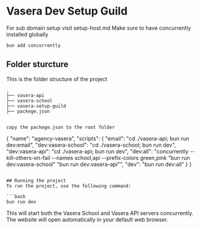 # Vasera Dev Setup Guild

For sub domain setup visit setup-host.md 
Make sure to have concurrently installed globally

```bash
bun add concurrently
```

## Folder sturcture

This is the folder structure of the project

```
.
├── vasera-api
├── vasera-school
├── vasera-setup-guild
├── packege.json


copy the packege.json to the root folder
```
{
    "name": "agency-vasera",
    "scripts": {
        "email": "cd ./vasera-api; bun run dev:email",
        "dev:vasera-school": "cd ./vasera-school; bun run dev",
        "dev:vasera-api": "cd ./vasera-api; bun run dev",
        "dev:all": "concurrently --kill-others-on-fail --names school,api --prefix-colors green,pink \"bun run dev:vasera-school\" \"bun run dev:vasera-api\"",
        "dev": "bun run dev:all"
    }
}
```

## Running the project
To run the project, use the following command:

```bash
bun run dev
```
This will start both the Vasera School and Vasera API servers concurrently.
The website will open automatically in your default web browser.